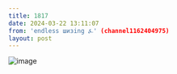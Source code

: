 ```yaml
---
title: 1817
date: 2024-03-22 13:11:07
from: 'endless шизing ⍼' (channel1162404975)
layout: post
---
```


![image](photos/photo_277@22-03-2024_13-11-07.jpg)


